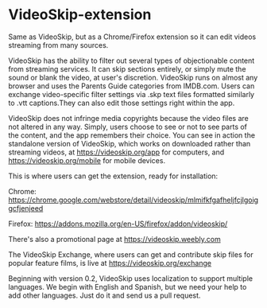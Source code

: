 # VideoSkip-extension
Same as VideoSkip, but as a Chrome/Firefox extension so it can edit videos streaming from many sources.

VideoSkip has the ability to filter out several types of objectionable content from streaming services. It can skip sections entirely, or simply mute the sound or blank the video, at user's discretion. VideoSkip runs on almost any browser and uses the Parents Guide categories from IMDB.com. Users can exchange video-specific filter settings via .skp text files formatted similarly to .vtt captions.They can also edit those settings right within the app.

VideoSkip does not infringe media copyrights because the video files are not altered in any way. Simply, users choose to see or not to see parts of the content, and the app remembers their choice. You can see in action the standalone version of VideoSkip, which works on downloaded rather than streaming videos, at https://videoskip.org/app for computers, and https://videoskip.org/mobile for mobile devices.

This is where users can get the extension, ready for installation:

Chrome: https://chrome.google.com/webstore/detail/videoskip/mlmifkfgafheljfcjlgoiggcfjenjeed

Firefox: https://addons.mozilla.org/en-US/firefox/addon/videoskip/

There's also a promotional page at https://videoskip.weebly.com

The VideoSkip Exchange, where users can get and contribute skip files for popular feature films, is live at https://videoskip.org/exchange

Beginning with version 0.2, VideoSkip uses localization to support multiple languages. We begin with English and Spanish, but we need your help to add other languages. Just do it and send us a pull request.

